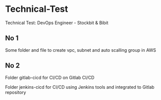 # Technical-Test
Technical Test: DevOps Engineer - Stockbit &amp; Bibit

## No 1
Some folder and file to create vpc, subnet and auto scalling group in AWS

## No 2
Folder gitlab-cicd for CI/CD on Gitlab CI/CD

Folder jenkins-cicd for CI/CD using Jenkins tools and integrated to Gitlab repository